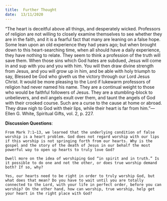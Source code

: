 ```yaml
---
title:  Further Thought
date:  13/11/2020
---
```


“The heart is deceitful above all things, and desperately wicked. Professors of religion are not willing to closely examine themselves to see whether they are in the faith, and it is a fearful fact that many are leaning on a false hope. Some lean upon an old experience they had years ago; but when brought down to this heart-searching time, when all should have a daily experience, they have nothing to relate. They seem to think a profession of the truth will save them. When those sins which God hates are subdued, Jesus will come in and sup with you and you with him. You will then draw divine strength from Jesus, and you will grow up in him, and be able with holy triumph to say, Blessed be God who giveth us the victory through our Lord Jesus Christ. It would be more pleasing to the Lord if lukewarm professors of religion had never named his name. They are a continual weight to those who would be faithful followers of Jesus. They are a stumbling-block to unbelievers, and evil angels exult over them, and taunt the angels of God with their crooked course. Such are a curse to the cause at home or abroad. They draw nigh to God with their lips, while their heart is far from him.”—Ellen G. White, Spiritual Gifts, vol. 2, p. 227.

**Discussion Questions**:

`From Mark 7:1–13, we learned that the underlying condition of false worship is a heart problem. God does not regard worship with our lips if this worship is not springing forth from our hearts. Why is the gospel and the story of the death of Jesus in our behalf the most powerful way to open up hearts to truly love God?`

`Dwell more on the idea of worshiping God “in spirit and in truth.” Is it possible to do one and not the other, or does true worship demand both? If so, why?`

`Yes, our hearts need to be right in order to truly worship God, but what does that mean? Do you have to wait until you are totally connected to the Lord, with your life in perfect order, before you can worship? On the other hand, how can worship, true worship, help get your heart in the right place with God?`
